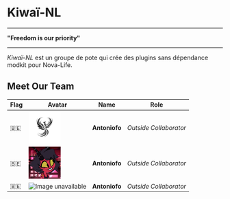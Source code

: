 # Kiwaï-NL
---

**"Freedom is our priority"**

---

_Kiwaï-NL_ est un groupe de pote qui crée des plugins sans dépendance modkit pour Nova-Life.

## Meet Our Team

| Flag | Avatar | Name | Role | 
|---|---|---|---|
| 🇧🇪 | <img src="https://github.com/BelgiansDev/.github/blob/main/images/Anorix.png" height="75px" alt="Image unavailable"> | **Antoniofo** | *Outside Collaborator* |
| 🇧🇪 | <img src="https://github.com/BelgiansDev/.github/blob/main/images/MillieRobo.png" height="75px" alt="Image unavailable"> | **Antoniofo** | *Outside Collaborator* |
| 🇧🇪 | <img src="https://github.com/BelgiansDev/.github/blob/main/images/tronix.jpg" height="75px" alt="Image unavailable"> | **Antoniofo** | *Outside Collaborator* |



